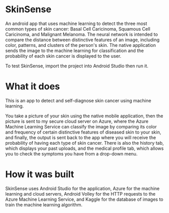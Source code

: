 # SkinSense
An android app that uses machine learning to detect the three most common types of skin cancer: Basal Cell Caricinoma, Squamous Cell Caricinoma, and Malignant Melanoma. The neural network is intended to compare the distance between distinctive features of an image, including color, patterns, and clusters of the person's skin. The native application sends the image to the machine learning for classification and the probability of each skin cancer is displayed to the user.

To test SkinSense, import the project into Android Studio then run it.

# What it does
<p>This is an app to detect and self-diagnose skin cancer using machine learning.</p>

<p>You take a picture of your skin using the native mobile application, then the picture is sent to my secure cloud server on Azure, where the Azure Machine Learning Service can classify the image by comparing its color and frequency of certain distinctive features of diseased skin to your skin, and finally, the output is sent back to the app where you will receive the probability of having each type of skin cancer. There is also the history tab, which displays your past uploads, and the medical profile tab, which allows you to check the symptoms you have from a drop-down menu.</p>

# How it was built
<p>SkinSense uses Android Studio for the application, Azure for the machine learning and cloud servers, Android Volley for the HTTP requests to the Azure Machine Learning Service, and Kaggle for the database of images to train the machine learning algorithm.</p>


